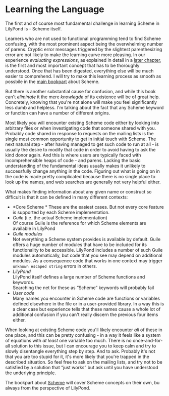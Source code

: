 # Learning the Language

The first and of course most fundamental challenge in learning Scheme in
LilyPond is - Scheme itself.

Learners who are not used to functional programming tend to find Scheme
confusing, with the most prominent aspect being the overwhelming number of
parens.  Cryptic error messages triggered by the slightest parenthesizing error
are not likely to make the learning curve more pleasing.  In our experience
*evaluating expressions*, as explained in detail in a [later
chapter](../scheme/expressions.html), is the first and most important concept
that has to be thoroughly understood.  Once that has been digested, everything
else will be much easier to comprehend.  I will try to make this learning
process as smooth as possbile in the [main bookpart](../scheme/index.html) about
Scheme.

But there is another substantial cause for confusion, and while this book can't
*eliminate* it the mere *knowlegde* of its existence will be of great help.
Concretely, knowing that you're not alone will make you feel significantly less
dumb and helpless.  I'm talking about the fact that any Scheme keyword or
function can have a number of different origins.

Most likely you will encounter existing Scheme code either by looking into
arbitrary files or when investigating code that someone shared with you.
Probably code shared in response to requests on the mailing lists is the single
most common opportunity to get in initial touch with Scheme. The next natural
step - after having managed to get such code to run at all - is usually the
desire to modify that code in order to avoid having to ask the kind donor again.
And this is where users are typically faced with incomprehensible heaps of code -
and parens.  Lacking the basic understanding of the fundamental ideas usually
makes it unlikely to successfully change anything in the code.  Figuring out
what is going on in the code is made pretty complicated because there is no
single place to look up the names, and web searches are generally not very
helpful either.

What makes finding information about any given name or construct so difficult is
that it can be defined in many different contexts:

* *Core Scheme  *
  These are the easiest cases.  But not every core feature is supported by each
  Scheme implementation.
* *Guile* (i.e. the actual Scheme implementation)  
  Of course Guile is the reference for which Scheme elements are available in
  LilyPond
* *Guile modules*  
  Not everything a Scheme system provides is available by default.  Guile offers
  a huge number of modules that have to be included for its functionality to be
  accessible.  LilyPond includes a number of such Guile modules automatically,
  but code that you see may depend on additional modules.  As a consequence code
  that works in one context may trigger `unknown escaped string` errors in others.
* *LilyPond*  
  LilyPond itself defines a large number of Scheme functions and keywords.  
  Searching the net for these as “Scheme” keywords will probably fail
* *User code*  
  Many names you encounter in Scheme code are functions or variables defined
  elsewhere in the file or in a user-provided library.  In a way this is a clear
  case but experience tells that these names cause a whole lot of additional
  confusion if you can't really discern the previous four items either.

When looking at existing Scheme code you'll likely encounter *all* of these in
one place, and this can be pretty confusing - in a way it feels like a system of
equations with *at least* one variable too much.  There is no once-and-for-all
solution to this issue, but I can encourage you to keep calm and try to slowly
disentangle everything step by step.  And to ask.  Probably it's not that you
are too stupid for it, it's more likely that you're trapped in the described
situation.  So feel free to ask on the mailing lists, and try not to be
satisfied by a solution that “just works” but ask until you have understood the
underlying principle.

The bookpart about [Scheme](../scheme/index.html) will cover Scheme concepts on
their own, bu always from the perspective of LilyPond.
